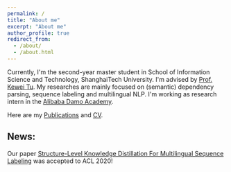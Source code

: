 ```yaml
---
permalink: /
title: "About me"
excerpt: "About me"
author_profile: true
redirect_from: 
  - /about/
  - /about.html
---
```


Currently, I'm the second-year master student in School of Information Science and Technology, ShanghaiTech University. I'm advised by [Prof. Kewei Tu](http://faculty.sist.shanghaitech.edu.cn/faculty/tukw/). My researches are mainly focused on (semantic) dependency parsing, sequence labeling and multilingual NLP. I'm working as research intern in the [Alibaba Damo Academy](http://damo.alibaba.com). 

Here are my [Publications](https://wangxinyu0922.github.io/publications/) and [CV](https://wangxinyu0922.github.io/cv/).

## News:

Our paper [Structure-Level Knowledge Distillation For Multilingual Sequence Labeling](https://wangxinyu0922.github.io/publication/acl-2020-structure) was accepted to ACL 2020!

<script type="text/javascript" id="clustrmaps" src="//cdn.clustrmaps.com/map_v2.js?d=7dXWzz_BFdF80Bt0k6e0-SW76O_S3FJ2XbK4i4aWW1s&cl=ffffff&w=a"></script>